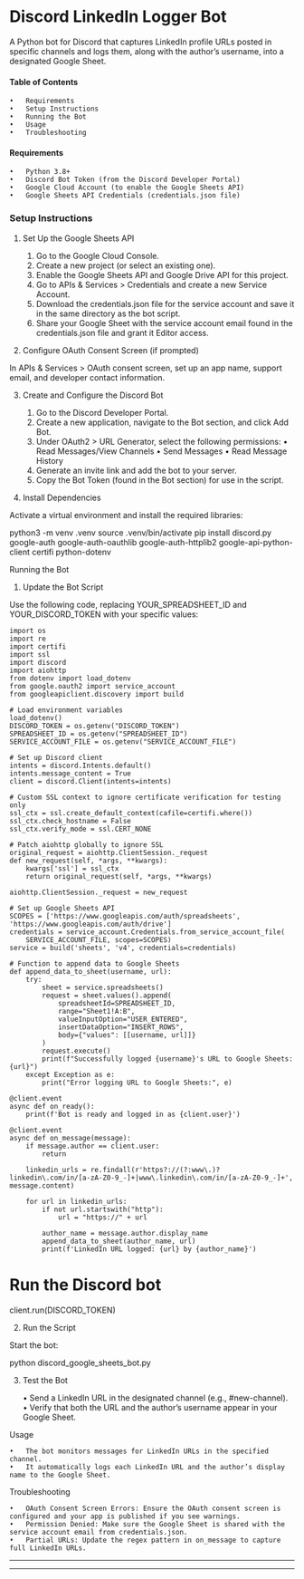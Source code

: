 
# Discord LinkedIn Logger Bot

A Python bot for Discord that captures LinkedIn profile URLs posted in specific channels and logs them, along with the author’s username, into a designated Google Sheet.

#### Table of Contents

	•	Requirements
	•	Setup Instructions
	•	Running the Bot
	•	Usage
	•	Troubleshooting

#### Requirements

	•	Python 3.8+
	•	Discord Bot Token (from the Discord Developer Portal)
	•	Google Cloud Account (to enable the Google Sheets API)
	•	Google Sheets API Credentials (credentials.json file)

### Setup Instructions

1. Set Up the Google Sheets API

	1.	Go to the Google Cloud Console.
	2.	Create a new project (or select an existing one).
	3.	Enable the Google Sheets API and Google Drive API for this project.
	4.	Go to APIs & Services > Credentials and create a new Service Account.
	5.	Download the credentials.json file for the service account and save it in the same directory as the bot script.
	6.	Share your Google Sheet with the service account email found in the credentials.json file and grant it Editor access.

2. Configure OAuth Consent Screen (if prompted)

In APIs & Services > OAuth consent screen, set up an app name, support email, and developer contact information.

3. Create and Configure the Discord Bot

	1.	Go to the Discord Developer Portal.
	2.	Create a new application, navigate to the Bot section, and click Add Bot.
	3.	Under OAuth2 > URL Generator, select the following permissions:
	•	Read Messages/View Channels
	•	Send Messages
	•	Read Message History
	4.	Generate an invite link and add the bot to your server.
	5.	Copy the Bot Token (found in the Bot section) for use in the script.

4. Install Dependencies

Activate a virtual environment and install the required libraries:

python3 -m venv .venv
source .venv/bin/activate
pip install discord.py google-auth google-auth-oauthlib google-auth-httplib2 google-api-python-client certifi python-dotenv

Running the Bot

1. Update the Bot Script

Use the following code, replacing YOUR_SPREADSHEET_ID and YOUR_DISCORD_TOKEN with your specific values:
```
import os
import re
import certifi
import ssl
import discord
import aiohttp
from dotenv import load_dotenv
from google.oauth2 import service_account
from googleapiclient.discovery import build

# Load environment variables
load_dotenv()
DISCORD_TOKEN = os.getenv("DISCORD_TOKEN")
SPREADSHEET_ID = os.getenv("SPREADSHEET_ID")
SERVICE_ACCOUNT_FILE = os.getenv("SERVICE_ACCOUNT_FILE")

# Set up Discord client
intents = discord.Intents.default()
intents.message_content = True
client = discord.Client(intents=intents)

# Custom SSL context to ignore certificate verification for testing only
ssl_ctx = ssl.create_default_context(cafile=certifi.where())
ssl_ctx.check_hostname = False
ssl_ctx.verify_mode = ssl.CERT_NONE

# Patch aiohttp globally to ignore SSL
original_request = aiohttp.ClientSession._request
def new_request(self, *args, **kwargs):
    kwargs['ssl'] = ssl_ctx
    return original_request(self, *args, **kwargs)

aiohttp.ClientSession._request = new_request

# Set up Google Sheets API
SCOPES = ['https://www.googleapis.com/auth/spreadsheets', 'https://www.googleapis.com/auth/drive']
credentials = service_account.Credentials.from_service_account_file(
    SERVICE_ACCOUNT_FILE, scopes=SCOPES)
service = build('sheets', 'v4', credentials=credentials)

# Function to append data to Google Sheets
def append_data_to_sheet(username, url):
    try:
        sheet = service.spreadsheets()
        request = sheet.values().append(
            spreadsheetId=SPREADSHEET_ID,
            range="Sheet1!A:B",
            valueInputOption="USER_ENTERED",
            insertDataOption="INSERT_ROWS",
            body={"values": [[username, url]]}
        )
        request.execute()
        print(f"Successfully logged {username}'s URL to Google Sheets: {url}")
    except Exception as e:
        print("Error logging URL to Google Sheets:", e)

@client.event
async def on_ready():
    print(f'Bot is ready and logged in as {client.user}')

@client.event
async def on_message(message):
    if message.author == client.user:
        return

    linkedin_urls = re.findall(r'https?://(?:www\.)?linkedin\.com/in/[a-zA-Z0-9_-]+|www\.linkedin\.com/in/[a-zA-Z0-9_-]+', message.content)

    for url in linkedin_urls:
        if not url.startswith("http"):
            url = "https://" + url

        author_name = message.author.display_name
        append_data_to_sheet(author_name, url)
        print(f'LinkedIn URL logged: {url} by {author_name}')
```
# Run the Discord bot
client.run(DISCORD_TOKEN)

2. Run the Script

Start the bot:

python discord_google_sheets_bot.py

3. Test the Bot

	•	Send a LinkedIn URL in the designated channel (e.g., #new-channel).
	•	Verify that both the URL and the author’s username appear in your Google Sheet.

Usage

	•	The bot monitors messages for LinkedIn URLs in the specified channel.
	•	It automatically logs each LinkedIn URL and the author’s display name to the Google Sheet.

Troubleshooting

	•	OAuth Consent Screen Errors: Ensure the OAuth consent screen is configured and your app is published if you see warnings.
	•	Permission Denied: Make sure the Google Sheet is shared with the service account email from credentials.json.
	•	Partial URLs: Update the regex pattern in on_message to capture full LinkedIn URLs.
___
___
